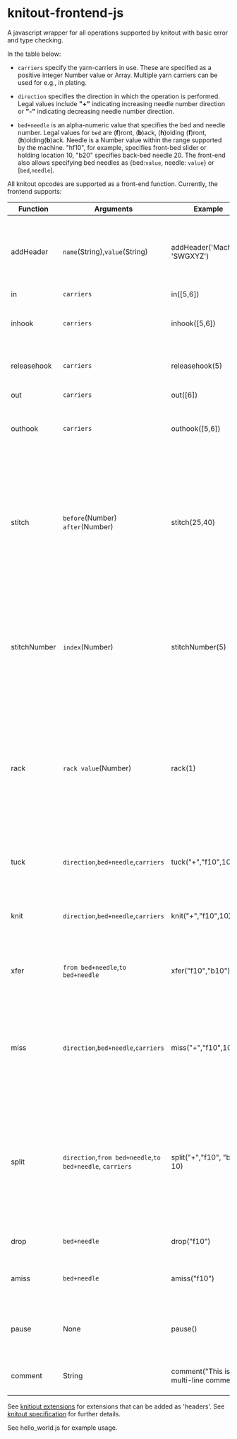 # knitout-frontend-js
 

A javascript wrapper for all operations supported by knitout with basic error and type checking.


In the table below:

* `carriers`  specify the yarn-carriers in use. These are specified as a positive integer Number value or Array. Multiple yarn carriers can be used for e.g., in plating.

* `direction`  specifies the direction in which the operation is performed. Legal values include **"+"** indicating increasing needle number direction or **"-"** indicating decreasing needle number direction.

* `bed+needle` is an alpha-numeric value that specifies the bed and needle number. Legal values for `bed` are (**f**)ront, (**b**)ack, (**h**)olding (**f**)ront, (**h**)olding(**b**)ack. Needle is a Number value within the range supported by the machine. "hf10", for example, specifies front-bed slider or holding location 10, "b20" specifies back-bed needle 20. The front-end also allows specifying bed needles as {bed:`value`, needle: `value`} or [`bed`,`needle`].

All knitout opcodes are supported as a front-end function. Currently, the frontend supports:

Function | Arguments | Example | Description
--- | --- | --- | ---
addHeader | `name`(String),`value`(String) |  addHeader('Machine', 'SWGXYZ')| Add header information as name,value pairs. This is also used for including [extensions](https://textiles-lab.github.io/knitout/extensions.html).
in  | `carriers` | in([5,6]) | Bring in yarn 
inhook | `carriers` | inhook([5,6]) | Bring in yarn using the yarn inserting hook
releasehook    | `carriers` | releasehook(5) | Release the yarn inserting hook
out | `carriers` | out([6]) | Take out yarn 
outhook | `carriers` | outhook([5,6]) | Take out yarn with yarn inserting hook
stitch | `before`(Number) `after`(Number) | stitch(25,40) | Before forming the loop, pull needle by `before` machine units, after forming the loop by `after` machine units. *Not supported by the back-end currently*.
stitchNumber|`index`(Number)  | stitchNumber(5) | Explicit function for using stitch number extension that reads stitch values at `index` from a table. See [extensions](https://textiles-lab.github.io/knitout/extensions.html) for details.
rack | `rack value`(Number) | rack(1) | Translate the back bed relative to the front bed by `rack value` needle units. Fractional values are legal and may be supported by the machine.
tuck | `direction`,`bed+needle`,`carriers` | tuck("+","f10",10) | Tuck on `bed` at `needle` using `carriers` in `direction` direction. 
knit | `direction`,`bed+needle`,`carriers` | knit("+","f10",10) | Knit on `bed` at `needle` using `carriers` in `direction` direction. 
xfer | `from bed+needle`,`to bed+needle` | xfer("f10","b10") | Transfer loops from `from bed` at `needle` to  `to bed` at `needle`. 
miss | `direction`,`bed+needle`,`carriers` | miss("+","f10",10) | Miss on `bed` at `needle` using `carriers` in `direction` direction i.e., perform carrier motion without knitting
split| `direction`,`from bed+needle`,`to bed+needle`, `carriers` | split("+","f10", "b10", 10) | Pull a loop from `from bed+needle` and transfer old loops to `to bed+needle` in   `direction` using `carriers`. *Not supported by the back-end currently*. 
drop| `bed+needle`| drop("f10") | Drop loops from `bed+needle`.
amiss| `bed+needle`| amiss("f10") | Tuck operation at `bed+needle` without using yarn. 
pause| None | pause() | Pause machine when instruction is encountered
comment| String | comment("This is a \n multi-line comment") | Insert comments into knitout file

See [knitiout extensions](https://textiles-lab.github.io/knitout/extensions.html) for extensions that can be added as 'headers'. See [knitout specification](https://textiles-lab.github.io/knitout/knitout.html) for further details.

See hello_world.js for example usage.
